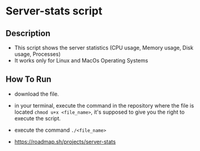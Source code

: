 # Server-stats script

## Description
- This script shows the server statistics (CPU usage, Memory usage, Disk usage, Processes)
- It works only for Linux and MacOs Operating Systems

## How To Run
- download the file.
- in your terminal, execute the command in the repository where the file is located `chmod u+x <file_name>`, it's supposed to give you the right to execute the script.
- execute the command `./<file_name>`

- https://roadmap.sh/projects/server-stats
